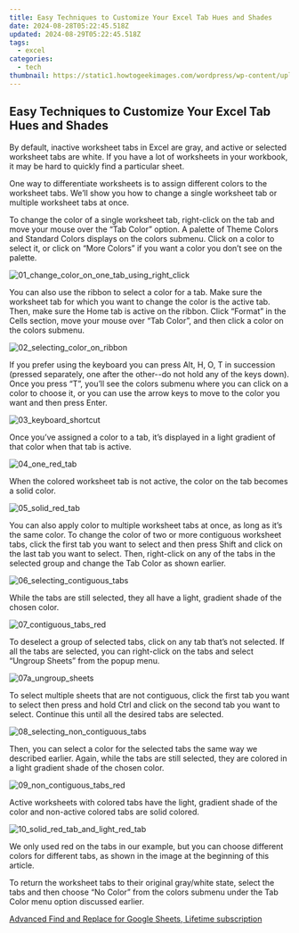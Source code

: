 ```yaml
---
title: Easy Techniques to Customize Your Excel Tab Hues and Shades
date: 2024-08-28T05:22:45.518Z
updated: 2024-08-29T05:22:45.518Z
tags:
  - excel
categories:
  - tech
thumbnail: https://static1.howtogeekimages.com/wordpress/wp-content/uploads/2016/10/00_lead_image_colored_tabs.png
---
```


## Easy Techniques to Customize Your Excel Tab Hues and Shades

By default, inactive worksheet tabs in Excel are gray, and active or selected worksheet tabs are white. If you have a lot of worksheets in your workbook, it may be hard to quickly find a particular sheet.

 One way to differentiate worksheets is to assign different colors to the worksheet tabs. We’ll show you how to change a single worksheet tab or multiple worksheet tabs at once.

 To change the color of a single worksheet tab, right-click on the tab and move your mouse over the “Tab Color” option. A palette of Theme Colors and Standard Colors displays on the colors submenu. Click on a color to select it, or click on “More Colors” if you want a color you don’t see on the palette.

![01_change_color_on_one_tab_using_right_click](https://static1.howtogeekimages.com/wordpress/wp-content/uploads/2016/10/01_change_color_on_one_tab_using_right_click.png) 

 You can also use the ribbon to select a color for a tab. Make sure the worksheet tab for which you want to change the color is the active tab. Then, make sure the Home tab is active on the ribbon. Click “Format” in the Cells section, move your mouse over “Tab Color”, and then click a color on the colors submenu.

![02_selecting_color_on_ribbon](https://static1.howtogeekimages.com/wordpress/wp-content/uploads/2016/10/02_selecting_color_on_ribbon.png) 

 If you prefer using the keyboard you can press Alt, H, O, T in succession (pressed separately, one after the other--do not hold any of the keys down). Once you press “T”, you’ll see the colors submenu where you can click on a color to choose it, or you can use the arrow keys to move to the color you want and then press Enter.

![03_keyboard_shortcut](https://static1.howtogeekimages.com/wordpress/wp-content/uploads/2016/10/03_keyboard_shortcut.png) 

 Once you’ve assigned a color to a tab, it’s displayed in a light gradient of that color when that tab is active.

![04_one_red_tab](https://static1.howtogeekimages.com/wordpress/wp-content/uploads/2016/10/04_one_red_tab.png) 

 When the colored worksheet tab is not active, the color on the tab becomes a solid color.

![05_solid_red_tab](https://static1.howtogeekimages.com/wordpress/wp-content/uploads/2016/10/05_solid_red_tab.png) 

 You can also apply color to multiple worksheet tabs at once, as long as it’s the same color. To change the color of two or more contiguous worksheet tabs, click the first tab you want to select and then press Shift and click on the last tab you want to select. Then, right-click on any of the tabs in the selected group and change the Tab Color as shown earlier.

![06_selecting_contiguous_tabs](https://static1.howtogeekimages.com/wordpress/wp-content/uploads/2016/10/06_selecting_contiguous_tabs.png) 

 While the tabs are still selected, they all have a light, gradient shade of the chosen color.

![07_contiguous_tabs_red](https://static1.howtogeekimages.com/wordpress/wp-content/uploads/2016/10/07_contiguous_tabs_red.png) 

 To deselect a group of selected tabs, click on any tab that’s not selected. If all the tabs are selected, you can right-click on the tabs and select “Ungroup Sheets” from the popup menu.

![07a_ungroup_sheets](https://static1.howtogeekimages.com/wordpress/wp-content/uploads/2016/10/07a_ungroup_sheets.png) 

 To select multiple sheets that are not contiguous, click the first tab you want to select then press and hold Ctrl and click on the second tab you want to select. Continue this until all the desired tabs are selected.

![08_selecting_non_contiguous_tabs](https://static1.howtogeekimages.com/wordpress/wp-content/uploads/2016/10/08_selecting_non_contiguous_tabs.png) 

 Then, you can select a color for the selected tabs the same way we described earlier. Again, while the tabs are still selected, they are colored in a light gradient shade of the chosen color.

![09_non_contiguous_tabs_red](https://static1.howtogeekimages.com/wordpress/wp-content/uploads/2016/10/09_non_contiguous_tabs_red.png) 

 Active worksheets with colored tabs have the light, gradient shade of the color and non-active colored tabs are solid colored.

![10_solid_red_tab_and_light_red_tab](https://static1.howtogeekimages.com/wordpress/wp-content/uploads/2016/10/10_solid_red_tab_and_light_red_tab.png) 

 We only used red on the tabs in our example, but you can choose different colors for different tabs, as shown in the image at the beginning of this article.

 To return the worksheet tabs to their original gray/white state, select the tabs and then choose “No Color” from the colors submenu under the Tab Color menu option discussed earlier.

<ins class="adsbygoogle"
     style="display:block"
     data-ad-format="autorelaxed"
     data-ad-client="ca-pub-7571918770474297"
     data-ad-slot="1223367746"></ins>



<ins class="adsbygoogle"
     style="display:block"
     data-ad-client="ca-pub-7571918770474297"
     data-ad-slot="8358498916"
     data-ad-format="auto"
     data-full-width-responsive="true"></ins>



<!-- affiliate ads begin -->
<a href="https://secure.2checkout.com/order/checkout.php?PRODS=4729642&QTY=1&AFFILIATE=108875&CART=1">Advanced Find and Replace for Google Sheets, Lifetime subscription</a>
<!-- affiliate ads end -->